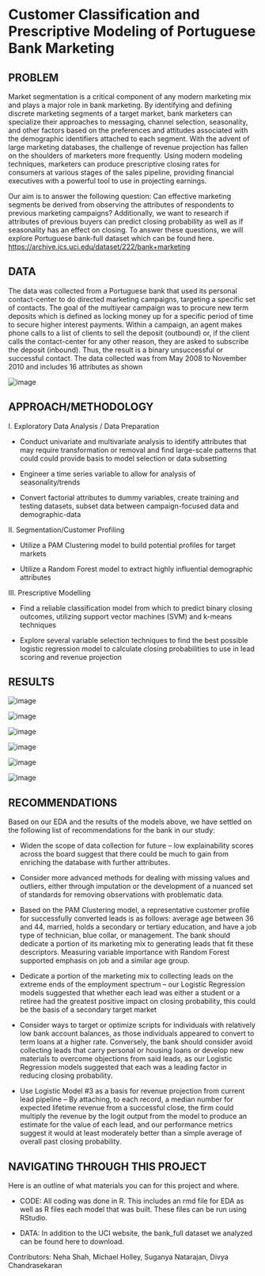 # Customer Classification and Prescriptive Modeling of Portuguese Bank Marketing

## PROBLEM  

Market segmentation is a critical component of any modern marketing mix and plays a major role in bank marketing. By identifying and defining discrete marketing segments of a target market, bank marketers can specialize their approaches to messaging, channel selection, seasonality, and other factors based on the preferences and attitudes associated with the demographic identifiers attached to each segment. With the advent of large marketing databases, the challenge of revenue projection has fallen on the shoulders of marketers more frequently. Using modern modeling techniques, marketers can produce prescriptive closing rates for consumers at various stages of the sales pipeline, providing financial executives with a powerful tool to use in projecting earnings. 

Our aim is to answer the following question: Can effective marketing segments be derived from observing the attributes of respondents to previous marketing campaigns? 
Additionally, we want to research if attributes of previous buyers can predict closing probability as well as if seasonality has an effect on closing. To answer these questions, we will explore Portuguese bank-full dataset which can be found here. https://archive.ics.uci.edu/dataset/222/bank+marketing

## DATA 

The data was collected from a Portuguese bank that used its personal contact-center to do directed marketing campaigns, targeting a specific set of contacts. The goal of the multiyear campaign was to procure new term deposits which is defined as locking money up for a specific period of time to secure higher interest payments. Within a campaign, an agent makes phone calls to a list of clients to sell the deposit (outbound) or, if the client calls the contact-center for any other reason, they are asked to subscribe the deposit (inbound). Thus, the result is a binary unsuccessful or successful contact.
The data collected was from May 2008 to November 2010 and includes 16 attributes as shown

![image](https://github.gatech.edu/storage/user/58706/files/06727882-b720-4b4a-9924-17ac9de582e8)

## APPROACH/METHODOLOGY 

I. Exploratory Data Analysis / Data Preparation

* Conduct univariate and multivariate analysis to identify attributes that may require transformation or removal and find large-scale patterns that could could provide basis to model selection or data subsetting

* Engineer a time series variable to allow for analysis of seasonality/trends

* Convert factorial attributes to dummy variables, create training and testing datasets, subset data between campaign-focused data and demographic-data

II. Segmentation/Customer Profiling

* Utilize a PAM Clustering model to build potential profiles for target markets

* Utilize a Random Forest model to extract highly influential demographic attributes

III. Prescriptive Modelling

* Find a reliable classification model from which to predict binary closing outcomes, utilizing support vector machines (SVM) and k-means techniques

* Explore several variable selection techniques to find the best possible logistic regression model to calculate closing probabilities to use in lead scoring and revenue projection

## RESULTS 

![image](https://github.com/nshah-11/bank-marketing/assets/97864887/c0f408cc-7b51-4342-aa71-fbcb29cb479c)

![image](https://github.com/nshah-11/bank-marketing/assets/97864887/8c4e30f9-596a-47be-9822-00f3e89c006f)

![image](https://github.com/nshah-11/bank-marketing/assets/97864887/80182328-9b92-4be2-bb32-40f62c9668c3)

![image](https://github.com/nshah-11/bank-marketing/assets/97864887/3b7482aa-868a-4fd2-aa4e-34b8d6107f7a)

![image](https://github.com/nshah-11/bank-marketing/assets/97864887/a9672036-352c-4fd1-b74a-6250c6193b47)

![image](https://github.com/nshah-11/bank-marketing/assets/97864887/d6548ca7-092a-4af1-b34d-8745d0388df1)

## RECOMMENDATIONS 

Based on our EDA and the results of the models above, we have settled on the following list of recommendations for the bank in our study:

* Widen the scope of data collection for future – low explainability scores across the board suggest that there could be much to gain from enriching the database with further attributes.

* Consider more advanced methods for dealing with missing values and outliers, either through imputation or the development of a nuanced set of standards for removing observations with problematic data.

* Based on the PAM Clustering model, a representative customer profile for successfully converted leads is as follows: average age between 36 and 44, married, holds a secondary or tertiary education, and have a job type of technician, blue collar, or management. The bank should dedicate a portion of its marketing mix to generating leads that fit these descriptors. Measuring variable importance with Random Forest supported emphasis on job and a similar age group.

* Dedicate a portion of the marketing mix to collecting leads on the extreme ends of the employment spectrum – our Logistic Regression models suggested that whether each lead was either a student or a retiree had the greatest positive impact on closing probability, this could be the basis of a secondary target market

* Consider ways to target or optimize scripts for individuals with relatively low bank account balances, as those individuals appeared to convert to term loans at a higher rate. Conversely, the bank should consider avoid collecting leads that carry personal or housing loans or develop new materials to overcome objections from said leads, as our Logistic Regression models suggested that each was a leading factor in reducing closing probability.

* Use Logistic Model #3 as a basis for revenue projection from current lead pipeline – By attaching, to each record, a median number for expected lifetime revenue from a successful close, the firm could multiply the revenue by the logit output from the model to produce an estimate for the value of each lead, and our performance metrics suggest it would at least moderately better than a simple average of overall past closing probability.
 
## NAVIGATING THROUGH THIS PROJECT 
Here is an outline of what materials you can for this project and where.

* CODE: All coding was done in R. This includes an rmd file for EDA as well as R files each model that was built. These files can be run using RStudio.  

* DATA: In addition to the UCI website, the bank_full dataset we analyzed can be found here to download. 
  
Contributors: Neha Shah, Michael Holley, Suganya Natarajan, Divya Chandrasekaran
